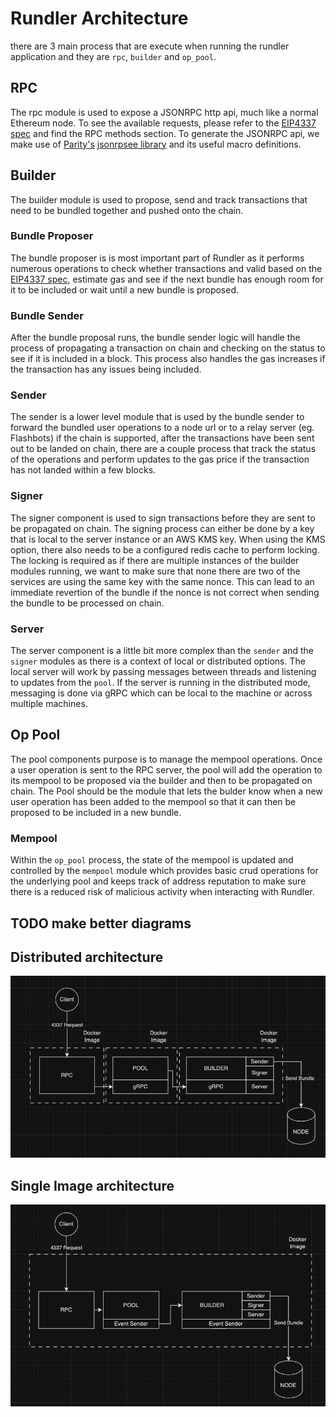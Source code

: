 # Rundler Architecture

there are 3 main process that are execute when running the rundler application and they are `rpc`, `builder` and `op_pool`.

## RPC

The rpc module is used to expose a JSONRPC http api, much like a normal Ethereum node. To see the available requests, please refer to the [EIP4337 spec](https://eips.ethereum.org/EIPS/eip-4337) and find the RPC methods section. 
To generate the JSONRPC api, we make use of [Parity's][parity] [jsonrpsee library][jsonrpsee] and its useful macro definitions.

## Builder

The builder module is used to propose, send and track transactions that need to be bundled together and pushed onto the chain. 

### Bundle Proposer

The bundle proposer is is most important part of Rundler as it performs numerous operations to check whether transactions and valid based on the [EIP4337 spec](https://eips.ethereum.org/EIPS/eip-4337), estimate gas and see if the next bundle
has enough room for it to be included or wait until a new bundle is proposed. 
 
### Bundle Sender 

After the bundle proposal runs, the bundle sender logic will handle the process of propagating a transaction on chain and checking on the status to see if it is included in a block. This process also handles the gas increases if the transaction
has any issues being included.
 
### Sender

The sender is a lower level module that is used by the bundle sender to forward the bundled user operations to a node url or to a relay server (eg. Flashbots) if the chain is supported, after the transactions have been sent out to be landed on chain, there are a
couple process that track the status of the operations and perform updates to the gas price if the transaction has not landed within a few blocks.

### Signer

The signer component is used to sign transactions before they are sent to be propagated on chain. The signing process can either be done by a key that is local to the server instance or an AWS KMS key.
When using the KMS option, there also needs to be a configured redis cache to perform locking. The locking is required as if there are multiple instances of the builder modules running, we want to
make sure that none there are two of the services are using the same key with the same nonce. This can lead to an immediate revertion of the bundle if the nonce is not correct when sending the bundle to be
processed on chain.

### Server

The server component is a little bit more complex than the `sender` and the `signer` modules as there is a context of local or distributed options. The local server will work by passing messages between threads and listening to updates from the `pool`.
If the server is running in the distributed mode, messaging is done via gRPC which can be local to the machine or across multiple machines.

## Op Pool

The pool components purpose is to manage the mempool operations. Once a user operation is sent to the RPC server, the pool will add the operation to its mempool to be proposed via the builder and then to be propagated on chain. The Pool should be the 
module that lets the bulder know when a new user operation has been added to the mempool so that it can then be proposed to be included in a new bundle.

### Mempool

Within the `op_pool` process, the state of the mempool is updated and controlled by the `mempool` module which provides basic crud operations for the underlying pool and keeps track of address reputation to make sure there is a reduced risk of 
malicious activity when interacting with Rundler.

## TODO make better diagrams 

## Distributed architecture

![distributed](images/multiimage.png)  

## Single Image architecture

![singleimage](images/multiprocess.png)  

[parity]: https://www.parity.io/
[jsonrpsee]: https://github.com/paritytech/jsonrpsee